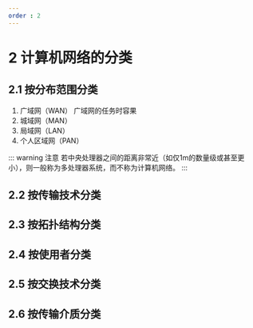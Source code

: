 ```yaml
---
order : 2
---
```


# 2 计算机网络的分类

## 2.1 按分布范围分类

1. 广域网（WAN）
广域网的任务时容果
2. 城域网（MAN）
3. 局域网（LAN）
4. 个人区域网（PAN）

::: warning 注意
若中央处理器之间的距离非常近（如仅1m的数量级或甚至更小），则一般称为多处理器系统，而不称为计算机网络。
:::
## 2.2 按传输技术分类

## 2.3 按拓扑结构分类

## 2.4 按使用者分类

## 2.5 按交换技术分类

## 2.6 按传输介质分类